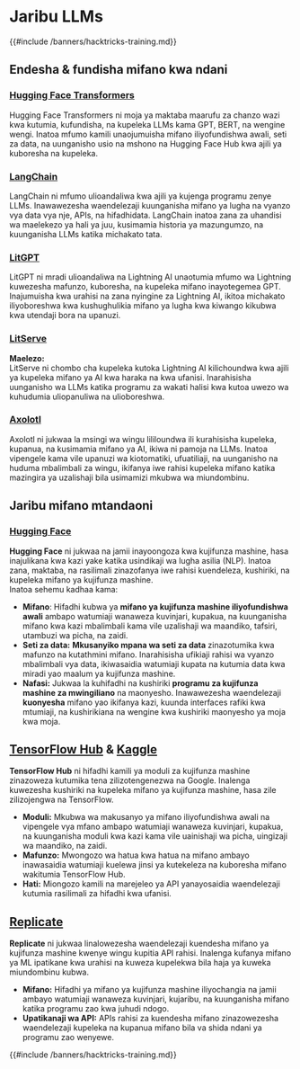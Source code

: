 # Jaribu LLMs

{{#include /banners/hacktricks-training.md}}

## Endesha & fundisha mifano kwa ndani

### [**Hugging Face Transformers**](https://github.com/huggingface/transformers)

Hugging Face Transformers ni moja ya maktaba maarufu za chanzo wazi kwa kutumia, kufundisha, na kupeleka LLMs kama GPT, BERT, na wengine wengi. Inatoa mfumo kamili unaojumuisha mifano iliyofundishwa awali, seti za data, na uunganisho usio na mshono na Hugging Face Hub kwa ajili ya kuboresha na kupeleka.

### [**LangChain**](https://github.com/langchain-ai/langchain)

LangChain ni mfumo ulioandaliwa kwa ajili ya kujenga programu zenye LLMs. Inawawezesha waendelezaji kuunganisha mifano ya lugha na vyanzo vya data vya nje, APIs, na hifadhidata. LangChain inatoa zana za uhandisi wa maelekezo ya hali ya juu, kusimamia historia ya mazungumzo, na kuunganisha LLMs katika michakato tata.

### [**LitGPT**](https://github.com/Lightning-AI/litgpt)

LitGPT ni mradi ulioandaliwa na Lightning AI unaotumia mfumo wa Lightning kuwezesha mafunzo, kuboresha, na kupeleka mifano inayotegemea GPT. Inajumuisha kwa urahisi na zana nyingine za Lightning AI, ikitoa michakato iliyoboreshwa kwa kushughulikia mifano ya lugha kwa kiwango kikubwa kwa utendaji bora na upanuzi.

### [**LitServe**](https://github.com/Lightning-AI/LitServe)

**Maelezo:**\
LitServe ni chombo cha kupeleka kutoka Lightning AI kilichoundwa kwa ajili ya kupeleka mifano ya AI kwa haraka na kwa ufanisi. Inarahisisha uunganisho wa LLMs katika programu za wakati halisi kwa kutoa uwezo wa kuhudumia uliopanuliwa na ulioboreshwa.

### [**Axolotl**](https://github.com/axolotl-ai-cloud/axolotl)

Axolotl ni jukwaa la msingi wa wingu lililoundwa ili kurahisisha kupeleka, kupanua, na kusimamia mifano ya AI, ikiwa ni pamoja na LLMs. Inatoa vipengele kama vile upanuzi wa kiotomatiki, ufuatiliaji, na uunganisho na huduma mbalimbali za wingu, ikifanya iwe rahisi kupeleka mifano katika mazingira ya uzalishaji bila usimamizi mkubwa wa miundombinu.

## Jaribu mifano mtandaoni

### [**Hugging Face**](https://huggingface.co/)

**Hugging Face** ni jukwaa na jamii inayoongoza kwa kujifunza mashine, hasa inajulikana kwa kazi yake katika usindikaji wa lugha asilia (NLP). Inatoa zana, maktaba, na rasilimali zinazofanya iwe rahisi kuendeleza, kushiriki, na kupeleka mifano ya kujifunza mashine.\
Inatoa sehemu kadhaa kama:

* **Mifano**: Hifadhi kubwa ya **mifano ya kujifunza mashine iliyofundishwa awali** ambapo watumiaji wanaweza kuvinjari, kupakua, na kuunganisha mifano kwa kazi mbalimbali kama vile uzalishaji wa maandiko, tafsiri, utambuzi wa picha, na zaidi.
* **Seti za data:** **Mkusanyiko mpana wa seti za data** zinazotumika kwa mafunzo na kutathmini mifano. Inarahisisha ufikiaji rahisi wa vyanzo mbalimbali vya data, ikiwasaidia watumiaji kupata na kutumia data kwa miradi yao maalum ya kujifunza mashine.
* **Nafasi:** Jukwaa la kuhifadhi na kushiriki **programu za kujifunza mashine za mwingiliano** na maonyesho. Inawawezesha waendelezaji **kuonyesha** mifano yao ikifanya kazi, kuunda interfaces rafiki kwa mtumiaji, na kushirikiana na wengine kwa kushiriki maonyesho ya moja kwa moja.

## [**TensorFlow Hub**](https://www.tensorflow.org/hub) **&** [**Kaggle**](https://www.kaggle.com/)

**TensorFlow Hub** ni hifadhi kamili ya moduli za kujifunza mashine zinazoweza kutumika tena zilizotengenezwa na Google. Inalenga kuwezesha kushiriki na kupeleka mifano ya kujifunza mashine, hasa zile zilizojengwa na TensorFlow.

* **Moduli:** Mkubwa wa makusanyo ya mifano iliyofundishwa awali na vipengele vya mfano ambapo watumiaji wanaweza kuvinjari, kupakua, na kuunganisha moduli kwa kazi kama vile uainishaji wa picha, uingizaji wa maandiko, na zaidi.
* **Mafunzo:** Mwongozo wa hatua kwa hatua na mifano ambayo inawasaidia watumiaji kuelewa jinsi ya kutekeleza na kuboresha mifano wakitumia TensorFlow Hub.
* **Hati:** Miongozo kamili na marejeleo ya API yanayosaidia waendelezaji kutumia rasilimali za hifadhi kwa ufanisi.

## [**Replicate**](https://replicate.com/home)

**Replicate** ni jukwaa linalowezesha waendelezaji kuendesha mifano ya kujifunza mashine kwenye wingu kupitia API rahisi. Inalenga kufanya mifano ya ML ipatikane kwa urahisi na kuweza kupelekwa bila haja ya kuweka miundombinu kubwa.

* **Mifano:** Hifadhi ya mifano ya kujifunza mashine iliyochangia na jamii ambayo watumiaji wanaweza kuvinjari, kujaribu, na kuunganisha mifano katika programu zao kwa juhudi ndogo.
* **Upatikanaji wa API:** APIs rahisi za kuendesha mifano zinazowezesha waendelezaji kupeleka na kupanua mifano bila va shida ndani ya programu zao wenyewe.

{{#include /banners/hacktricks-training.md}}

